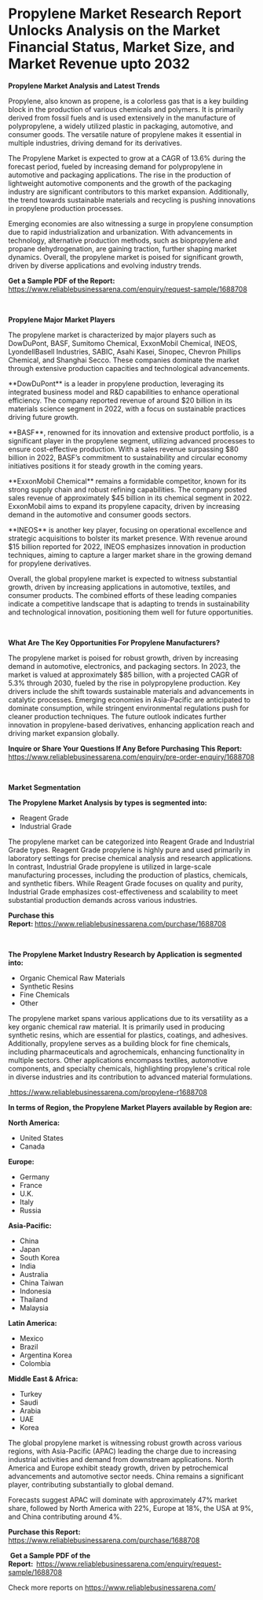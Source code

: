 <p><h1>Propylene Market Research Report Unlocks Analysis on the Market Financial Status, Market Size, and Market Revenue upto 2032</h1></p><p><strong>Propylene Market Analysis and Latest Trends</strong></p>
<p><p>Propylene, also known as propene, is a colorless gas that is a key building block in the production of various chemicals and polymers. It is primarily derived from fossil fuels and is used extensively in the manufacture of polypropylene, a widely utilized plastic in packaging, automotive, and consumer goods. The versatile nature of propylene makes it essential in multiple industries, driving demand for its derivatives.</p><p>The Propylene Market is expected to grow at a CAGR of 13.6% during the forecast period, fueled by increasing demand for polypropylene in automotive and packaging applications. The rise in the production of lightweight automotive components and the growth of the packaging industry are significant contributors to this market expansion. Additionally, the trend towards sustainable materials and recycling is pushing innovations in propylene production processes.</p><p>Emerging economies are also witnessing a surge in propylene consumption due to rapid industrialization and urbanization. With advancements in technology, alternative production methods, such as biopropylene and propane dehydrogenation, are gaining traction, further shaping market dynamics. Overall, the propylene market is poised for significant growth, driven by diverse applications and evolving industry trends.</p></p>
<p><strong>Get a Sample PDF of the Report:&nbsp;</strong> <a href="https://www.reliablebusinessarena.com/enquiry/request-sample/1688708?utm_campaign=3039&utm_medium=2&utm_source=Github&utm_content=ia&utm_term=01042025&utm_id=propylene">https://www.reliablebusinessarena.com/enquiry/request-sample/1688708</a></p>
<p>&nbsp;</p>
<p><strong>Propylene Major Market Players</strong></p>
<p><p>The propylene market is characterized by major players such as DowDuPont, BASF, Sumitomo Chemical, ExxonMobil Chemical, INEOS, LyondellBasell Industries, SABIC, Asahi Kasei, Sinopec, Chevron Phillips Chemical, and Shanghai Secco. These companies dominate the market through extensive production capacities and technological advancements.</p><p>**DowDuPont** is a leader in propylene production, leveraging its integrated business model and R&D capabilities to enhance operational efficiency. The company reported revenue of around $20 billion in its materials science segment in 2022, with a focus on sustainable practices driving future growth.</p><p>**BASF**, renowned for its innovation and extensive product portfolio, is a significant player in the propylene segment, utilizing advanced processes to ensure cost-effective production. With a sales revenue surpassing $80 billion in 2022, BASF’s commitment to sustainability and circular economy initiatives positions it for steady growth in the coming years.</p><p>**ExxonMobil Chemical** remains a formidable competitor, known for its strong supply chain and robust refining capabilities. The company posted sales revenue of approximately $45 billion in its chemical segment in 2022. ExxonMobil aims to expand its propylene capacity, driven by increasing demand in the automotive and consumer goods sectors.</p><p>**INEOS** is another key player, focusing on operational excellence and strategic acquisitions to bolster its market presence. With revenue around $15 billion reported for 2022, INEOS emphasizes innovation in production techniques, aiming to capture a larger market share in the growing demand for propylene derivatives.</p><p>Overall, the global propylene market is expected to witness substantial growth, driven by increasing applications in automotive, textiles, and consumer products. The combined efforts of these leading companies indicate a competitive landscape that is adapting to trends in sustainability and technological innovation, positioning them well for future opportunities.</p></p>
<p>&nbsp;</p>
<p><strong>What Are The Key Opportunities For Propylene Manufacturers?</strong></p>
<p><p>The propylene market is poised for robust growth, driven by increasing demand in automotive, electronics, and packaging sectors. In 2023, the market is valued at approximately $85 billion, with a projected CAGR of 5.3% through 2030, fueled by the rise in polypropylene production. Key drivers include the shift towards sustainable materials and advancements in catalytic processes. Emerging economies in Asia-Pacific are anticipated to dominate consumption, while stringent environmental regulations push for cleaner production techniques. The future outlook indicates further innovation in propylene-based derivatives, enhancing application reach and driving market expansion globally.</p></p>
<p><strong>Inquire or Share Your Questions If Any Before Purchasing This Report:</strong> <a href="https://www.reliablebusinessarena.com/enquiry/pre-order-enquiry/1688708?utm_campaign=3039&utm_medium=2&utm_source=Github&utm_content=ia&utm_term=01042025&utm_id=propylene">https://www.reliablebusinessarena.com/enquiry/pre-order-enquiry/1688708</a></p>
<p>&nbsp;</p>
<p><strong>Market Segmentation</strong></p>
<p><strong>The Propylene Market Analysis by types is segmented into:</strong></p>
<p><ul><li>Reagent Grade</li><li>Industrial Grade</li></ul></p>
<p><p>The propylene market can be categorized into Reagent Grade and Industrial Grade types. Reagent Grade propylene is highly pure and used primarily in laboratory settings for precise chemical analysis and research applications. In contrast, Industrial Grade propylene is utilized in large-scale manufacturing processes, including the production of plastics, chemicals, and synthetic fibers. While Reagent Grade focuses on quality and purity, Industrial Grade emphasizes cost-effectiveness and scalability to meet substantial production demands across various industries.</p></p>
<p><strong>Purchase this Report:&nbsp;</strong><a href="https://www.reliablebusinessarena.com/purchase/1688708?utm_campaign=3039&utm_medium=2&utm_source=Github&utm_content=ia&utm_term=01042025&utm_id=propylene">https://www.reliablebusinessarena.com/purchase/1688708</a></p>
<p>&nbsp;</p>
<p><strong>The Propylene Market Industry Research by Application is segmented into:</strong></p>
<p><ul><li>Organic Chemical Raw Materials</li><li>Synthetic Resins</li><li>Fine Chemicals</li><li>Other</li></ul></p>
<p><p>The propylene market spans various applications due to its versatility as a key organic chemical raw material. It is primarily used in producing synthetic resins, which are essential for plastics, coatings, and adhesives. Additionally, propylene serves as a building block for fine chemicals, including pharmaceuticals and agrochemicals, enhancing functionality in multiple sectors. Other applications encompass textiles, automotive components, and specialty chemicals, highlighting propylene's critical role in diverse industries and its contribution to advanced material formulations.</p></p>
<p><a href="https://www.reliablebusinessarena.com/propylene-r1688708?utm_campaign=3039&utm_medium=2&utm_source=Github&utm_content=ia&utm_term=01042025&utm_id=propylene">&nbsp;https://www.reliablebusinessarena.com/propylene-r1688708</a></p>
<p><strong>In terms of Region, the Propylene Market Players available by Region are:</strong></p>
<p>
    <p> <strong> North America: </strong>
        <ul>
            <li>United States</li>
            <li>Canada</li>
        </ul>
        </p> 
    <p> <strong> Europe: </strong>
        <ul>
            <li>Germany</li>
            <li>France</li>
            <li>U.K.</li>
            <li>Italy</li>
            <li>Russia</li>
        </ul>
        </p> 
    <p> <strong> Asia-Pacific: </strong>
        <ul>
            <li>China</li>
            <li>Japan</li>
            <li>South Korea</li>
            <li>India</li>
            <li>Australia</li>
            <li>China Taiwan</li>
            <li>Indonesia</li>
            <li>Thailand</li>
            <li>Malaysia</li>
        </ul>
        </p> 
    <p> <strong> Latin America: </strong>
        <ul>
            <li>Mexico</li>
            <li>Brazil</li>
            <li>Argentina Korea</li>
            <li>Colombia</li>
        </ul>
        </p> 
    <p> <strong> Middle East & Africa: </strong>
        <ul>
            <li>Turkey</li>
            <li>Saudi</li>
            <li>Arabia</li>
            <li>UAE</li>
            <li>Korea</li>
        </ul>
    </p>
    </p>
<p><p>The global propylene market is witnessing robust growth across various regions, with Asia-Pacific (APAC) leading the charge due to increasing industrial activities and demand from downstream applications. North America and Europe exhibit steady growth, driven by petrochemical advancements and automotive sector needs. China remains a significant player, contributing substantially to global demand. </p><p>Forecasts suggest APAC will dominate with approximately 47% market share, followed by North America with 22%, Europe at 18%, the USA at 9%, and China contributing around 4%.</p></p>
<p><strong>Purchase this Report: </strong><a href="https://www.reliablebusinessarena.com/purchase/1688708?utm_campaign=3039&utm_medium=2&utm_source=Github&utm_content=ia&utm_term=01042025&utm_id=propylene">https://www.reliablebusinessarena.com/purchase/1688708</a></p>
<p>&nbsp;<strong>Get a Sample PDF of the Report:&nbsp;&nbsp;</strong><a href="https://www.reliablebusinessarena.com/enquiry/request-sample/1688708?utm_campaign=3039&utm_medium=2&utm_source=Github&utm_content=ia&utm_term=01042025&utm_id=propylene">https://www.reliablebusinessarena.com/enquiry/request-sample/1688708</a></p>
<p><strong></strong></p>
<p>Check more reports on <a href="https://www.reliablebusinessarena.com/?utm_campaign=3039&utm_medium=2&utm_source=Github&utm_content=ia&utm_term=01042025&utm_id=propylene">https://www.reliablebusinessarena.com/</a></p>